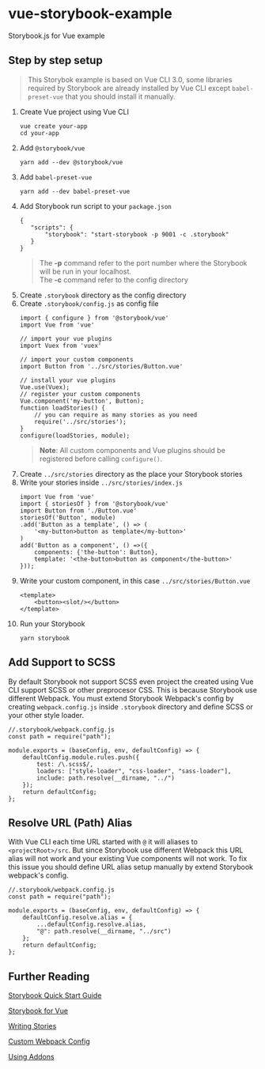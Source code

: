 # vue-storybook-example
Storybook.js for Vue example

## Step by step setup
> This Storybok example is based on Vue CLI 3.0, some libraries required by Storybook are already installed by Vue CLI except  `babel-preset-vue` that you should install it manually.

 1. Create Vue project using Vue CLI
	 ```
	 vue create your-app
	 cd your-app
	 ```
 2. Add `@storybook/vue`
	 ```
	 yarn add --dev @storybook/vue
	 ```
 3. Add `babel-preset-vue`
	 ```
	 yarn add --dev babel-preset-vue
	 ```
 4. Add Storybook run script to your `package.json`
	 ```
	{
		"scripts": {
			"storybook": "start-storybook -p 9001 -c .storybook"
		}
	} 
	```
	 > The **-p** command refer to the port number where the Storybook will be run in your localhost.  
	 > The **-c** command refer to the config directory
 5. Create `.storybook` directory as the config directory
 6. Create `.storybook/config.js` as config file
	 ```
	 import { configure } from '@storybook/vue'
	 import Vue from 'vue'
	 
	 // import your vue plugins
	 import Vuex from 'vuex'
	 
	 // import your custom components
	 import Button from '../src/stories/Button.vue'
	 
	 // install your vue plugins
	 Vue.use(Vuex);
	 // register your custom components
	 Vue.component('my-button', Button);
	 function loadStories() {
		 // you can require as many stories as you need
		 require('../src/stories');
	 }
	 configure(loadStories, module);
	 ```
	 > **Note**: All custom components and Vue plugins should be registered before calling  `configure()`.
 7. Create `../src/stories` directory as the place your Storybook stories
 8. Write your stories inside `../src/stories/index.js`
	 ```
	 import Vue from 'vue'
	 import { storiesOf } from '@storybook/vue'
	 import Button from './Button.vue'
	 storiesOf('Button', module)
	 .add('Button as a template', () => (
		 '<my-button>button as template</my-button>'
	 )
	 add('Button as a component', () =>({
		 components: {'the-button': Button},
		 template: '<the-button>button as component</the-button>'
	 }));
	 ```
 9. Write your custom component, in this case `../src/stories/Button.vue`
	 ```
	 <template>
		 <button><slot/></button>
	 </template>
	 ``` 
 10. Run your Storybook
	 ```
	 yarn storybook
	 ```
## Add Support to SCSS
By default Storybook not support SCSS even project the created using Vue CLI support SCSS or other preprocesor CSS. This is because Storybook use different Webpack. You must extend Storybook Webpack's config by creating `webpack.config.js` inside `.storybook` directory and define SCSS or your other style loader.
```
//.storybook/webpack.config.js
const path = require("path");

module.exports = (baseConfig, env, defaultConfig) => {
    defaultConfig.module.rules.push({
        test: /\.scss$/,
        loaders: ["style-loader", "css-loader", "sass-loader"],
        include: path.resolve(__dirname, "../")
    });
    return defaultConfig;
};
```
## Resolve URL (Path) Alias
With Vue CLI each time URL started with `@` it will aliases to `<projectRoot>/src`. But since Storybook use different Webpack this URL alias will not work and your existing Vue components will not work. To fix this issue you should define URL alias setup manually by extend Storybook webpack's config.
```
//.storybook/webpack.config.js
const path = require("path");

module.exports = (baseConfig, env, defaultConfig) => {
    defaultConfig.resolve.alias = {
        ...defaultConfig.resolve.alias,
        "@": path.resolve(__dirname, "../src")
    };
    return defaultConfig;
};
```

## Further Reading
[Storybook Quick Start Guide](https://storybook.js.org/basics/quick-start-guide/)

[Storybook for Vue](https://storybook.js.org/basics/guide-vue/)

[Writing Stories](https://storybook.js.org/basics/writing-stories/)

[Custom Webpack Config](https://storybook.js.org/configurations/custom-webpack-config/)

[Using Addons](https://storybook.js.org/addons/using-addons/)
